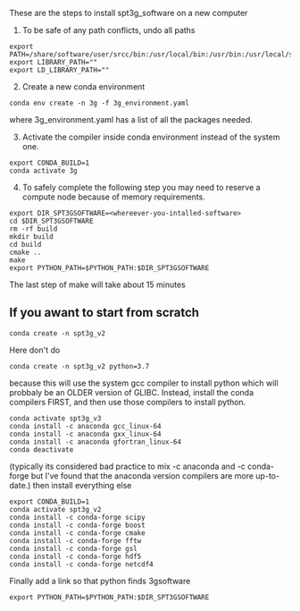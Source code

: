 These are the steps to install spt3g_software on a new computer

1. To be safe of any path conflicts, undo all paths
```
export PATH=/share/software/user/srcc/bin:/usr/local/bin:/usr/bin:/usr/local/sbin:/usr/sbin:/home/users/$USER/bin
export LIBRARY_PATH=""
export LD_LIBRARY_PATH=""
```

2. Create a new conda environment
```
conda env create -n 3g -f 3g_environment.yaml
```
where 3g_environment.yaml has a list of all the packages needed.

3. Activate the compiler inside conda environment instead of the system one.
```
export CONDA_BUILD=1
conda activate 3g
```

4. To safely complete the following step you may need to reserve a compute node because of memory requirements.
```
export DIR_SPT3GSOFTWARE=<whereever-you-intalled-software>
cd $DIR_SPT3GSOFTWARE
rm -rf build
mkdir build
cd build
cmake ..
make
export PYTHON_PATH=$PYTHON_PATH:$DIR_SPT3GSOFTWARE
```
The last step of make will take about 15 minutes




If you awant to start from scratch
-----------------------------------------------------
```
conda create -n spt3g_v2
```
Here don't do 
```
conda create -n spt3g_v2 python=3.7
```
because this will use the system gcc compiler to install python which will probbaly be an OLDER version of GLIBC. 
Instead, install the conda compilers FIRST, and then use those compilers to install python.
```
conda activate spt3g_v3
conda install -c anaconda gcc_linux-64
conda install -c anaconda gxx_linux-64
conda install -c anaconda gfortran_linux-64
conda deactivate
```
(typically its considered bad practice to mix -c anaconda and -c conda-forge but I've found that the anaconda version compilers are more up-to-date.)
then install everything else
```
export CONDA_BUILD=1
conda activate spt3g_v2
conda install -c conda-forge scipy
conda install -c conda-forge boost
conda install -c conda-forge cmake
conda install -c conda-forge fftw
conda install -c conda-forge gsl
conda install -c conda-forge hdf5
conda install -c conda-forge netcdf4
```

Finally add a link so that python finds 3gsoftware
```
export PYTHON_PATH=$PYTHON_PATH:$DIR_SPT3GSOFTWARE
```
